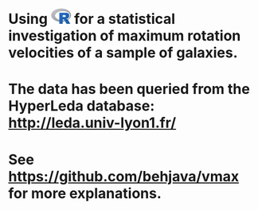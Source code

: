 # Using <img src="https://github.com/behjava/vmax/blob/master/Rlogo.svg" width="40" /> for a statistical investigation of maximum rotation velocities of a sample of galaxies.

# The data has been queried from the HyperLeda database: http://leda.univ-lyon1.fr/

# See https://github.com/behjava/vmax for more explanations.
